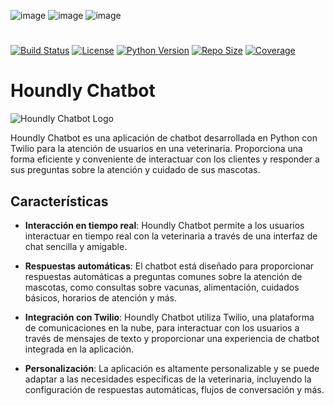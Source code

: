 
![image](https://img.shields.io/badge/Git-F05032?style=for-the-badge&logo=git&logoColor=white)
![image](https://img.shields.io/badge/Visual_Studio_Code-0078D4?style=for-the-badge&logo=visual%20studio%20code&logoColor=white)
![image](https://img.shields.io/badge/GitHub-100000?style=for-the-badge&logo=github&logoColor=white)
#
[![Build Status](https://img.shields.io/travis/usuario/houndly-chatbot.svg?style=flat-square)](https://travis-ci.org/usuario/houndly-chatbot)
[![License](https://img.shields.io/github/license/usuario/houndly-chatbot.svg?style=flat-square)](https://github.com/usuario/houndly-chatbot/blob/main/LICENSE)
[![Python Version](https://img.shields.io/badge/python-3.8%20%7C%203.9%20%7C%203.10-blue.svg?style=flat-square)](https://www.python.org/downloads/)
[![Repo Size](https://img.shields.io/github/repo-size/usuario/houndly-chatbot.svg?style=flat-square)](https://github.com/usuario/houndly-chatbot)
[![Coverage](https://img.shields.io/codecov/c/github/usuario/houndly-chatbot.svg?style=flat-square)](https://codecov.io/gh/usuario/houndly-chatbot)
#

# Houndly Chatbot

![Houndly Chatbot Logo](https://example.com/houndly-chatbot/logo.png)

Houndly Chatbot es una aplicación de chatbot desarrollada en Python con Twilio para la atención de usuarios en una veterinaria. Proporciona una forma eficiente y conveniente de interactuar con los clientes y responder a sus preguntas sobre la atención y cuidado de sus mascotas.

## Características

- **Interacción en tiempo real**: Houndly Chatbot permite a los usuarios interactuar en tiempo real con la veterinaria a través de una interfaz de chat sencilla y amigable.

- **Respuestas automáticas**: El chatbot está diseñado para proporcionar respuestas automáticas a preguntas comunes sobre la atención de mascotas, como consultas sobre vacunas, alimentación, cuidados básicos, horarios de atención y más.

- **Integración con Twilio**: Houndly Chatbot utiliza Twilio, una plataforma de comunicaciones en la nube, para interactuar con los usuarios a través de mensajes de texto y proporcionar una experiencia de chatbot integrada en la aplicación.

- **Personalización**: La aplicación es altamente personalizable y se puede adaptar a las necesidades específicas de la veterinaria, incluyendo la configuración de respuestas automáticas, flujos de conversación y más.
